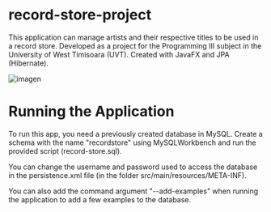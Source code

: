 # record-store-project
This application can manage artists and their respective titles to be used in a record store.
Developed as a project for the Programming III subject in the University of West Timisoara (UVT).
Created with JavaFX and JPA (Hibernate).

![imagen](https://user-images.githubusercontent.com/72354794/148654375-8861be42-2992-416b-8edc-d0b479ff2647.png)

# Running the Application
To run this app, you need a previously created database in MySQL. Create a schema with the
name "recordstore" using MySQLWorkbench and run the provided script (record-store.sql).

You can change the username and password used to access the database in the persistence.xml file
(in the folder src/main/resources/META-INF).

You can also add the command argument "--add-examples" when running the application to add a few
examples to the database.